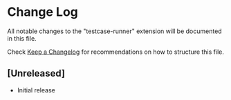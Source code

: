 # Change Log

All notable changes to the "testcase-runner" extension will be documented in this file.

Check [Keep a Changelog](http://keepachangelog.com/) for recommendations on how to structure this file.

## [Unreleased]

- Initial release